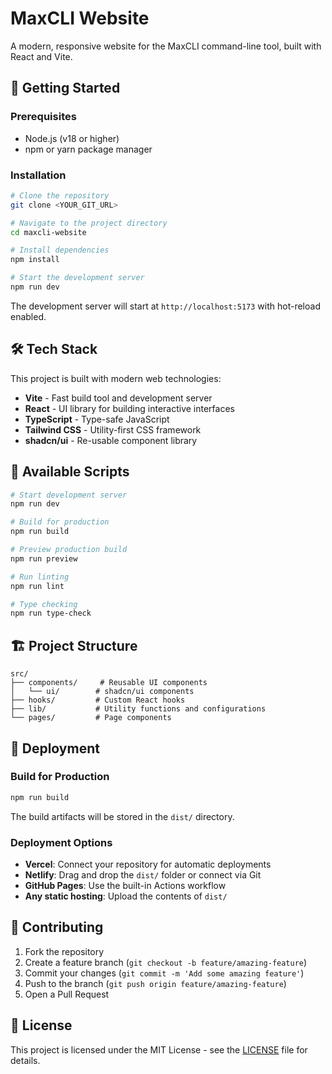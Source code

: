 # MaxCLI Website

A modern, responsive website for the MaxCLI command-line tool, built with React and Vite.

## 🚀 Getting Started

### Prerequisites

- Node.js (v18 or higher)
- npm or yarn package manager

### Installation

```sh
# Clone the repository
git clone <YOUR_GIT_URL>

# Navigate to the project directory
cd maxcli-website

# Install dependencies
npm install

# Start the development server
npm run dev
```

The development server will start at `http://localhost:5173` with hot-reload enabled.

## 🛠️ Tech Stack

This project is built with modern web technologies:

- **Vite** - Fast build tool and development server
- **React** - UI library for building interactive interfaces
- **TypeScript** - Type-safe JavaScript
- **Tailwind CSS** - Utility-first CSS framework
- **shadcn/ui** - Re-usable component library

## 📝 Available Scripts

```sh
# Start development server
npm run dev

# Build for production
npm run build

# Preview production build
npm run preview

# Run linting
npm run lint

# Type checking
npm run type-check
```

## 🏗️ Project Structure

```
src/
├── components/     # Reusable UI components
│   └── ui/        # shadcn/ui components
├── hooks/         # Custom React hooks
├── lib/           # Utility functions and configurations
└── pages/         # Page components
```

## 🚀 Deployment

### Build for Production

```sh
npm run build
```

The build artifacts will be stored in the `dist/` directory.

### Deployment Options

- **Vercel**: Connect your repository for automatic deployments
- **Netlify**: Drag and drop the `dist/` folder or connect via Git
- **GitHub Pages**: Use the built-in Actions workflow
- **Any static hosting**: Upload the contents of `dist/`

## 🤝 Contributing

1. Fork the repository
2. Create a feature branch (`git checkout -b feature/amazing-feature`)
3. Commit your changes (`git commit -m 'Add some amazing feature'`)
4. Push to the branch (`git push origin feature/amazing-feature`)
5. Open a Pull Request

## 📄 License

This project is licensed under the MIT License - see the [LICENSE](LICENSE) file for details.
